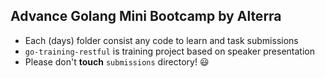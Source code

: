 ## Advance Golang Mini Bootcamp by Alterra
- Each (days) folder consist any code to learn and task submissions
- `go-training-restful` is training project based on speaker presentation
- Please don't **touch** `submissions` directory! :smiley:
